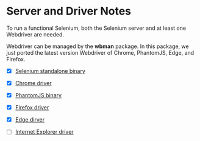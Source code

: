# Server and Driver Notes

To run a functional Selenium, both the Selenium server and at least one Webdriver are needed.

Webdriver can be managed by the **wbman** package. In this package, we just ported the latest version Webdriver of Chrome, PhantomJS, Edge, and Firefox.

- [x] [Selenium standalone binary](http://selenium-release.storage.googleapis.com/index.html)
- [x] [Chrome driver](https://chromedriver.storage.googleapis.com/index.html)
- [x] [PhantomJS binary](http://phantomjs.org/download.html)
- [x] [Firefox driver](https://github.com/mozilla/geckodriver/releases)
- [x] [Edge dirver](https://developer.microsoft.com/en-us/microsoft-edge/tools/webdriver/)
- [ ] [Internet Explorer driver](https://github.com/SeleniumHQ/selenium/wiki/InternetExplorerDriver)

